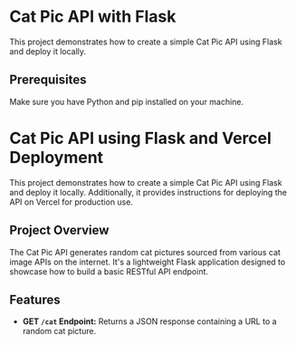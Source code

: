 # Cat Pic API with Flask

This project demonstrates how to create a simple Cat Pic API using Flask and deploy it locally.

## Prerequisites

Make sure you have Python and pip installed on your machine.

# Cat Pic API using Flask and Vercel Deployment

This project demonstrates how to create a simple Cat Pic API using Flask and deploy it locally. Additionally, it provides instructions for deploying the API on Vercel for production use.

## Project Overview

The Cat Pic API generates random cat pictures sourced from various cat image APIs on the internet. It's a lightweight Flask application designed to showcase how to build a basic RESTful API endpoint.

## Features

- **GET `/cat` Endpoint:** Returns a JSON response containing a URL to a random cat picture.
